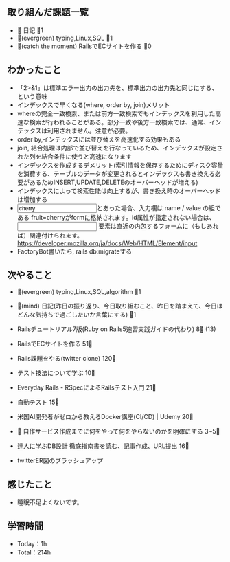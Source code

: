 
## 取り組んだ課題一覧

- :memo: 日記 :tomato:1
- :deciduous_tree:(evergreen) typing,Linux,SQL :tomato:1
- :stars:(catch the moment) RailsでECサイトを作る :tomato:0

## わかったこと

- 「2>&1」は標準エラー出力の出力先を、標準出力の出力先と同じにする、という意味
- インデックスで早くなる(where, order by, join)メリット
- whereの完全一致検索、または前方一致検索でもインデックスを利用した高速な検索が行われることがある。部分一致や後方一致検索では、通常、インデックスは利用されません。注意が必要。
- order by,インデックスには並び替えを高速化する効果もある
- join, 結合処理は内部で並び替えを行なっているため、インデックスが設定された列を結合条件に使うと高速になります
- インデックスを作成するデメリット(索引情報を保存するためにディスク容量を消費する、テーブルのデータが変更されるとインデックスも書き換える必要があるためINSERT,UPDATE,DELETEのオーバーヘッドが増える)
- インデックスによって検索性能は向上するが、書き換え時のオーバーヘッドは増加する
- <input type="text" name="fruit" value="cherry" />とあった場合、入力欄は name / value の組である fruit=cherryがformに格納されます。id属性が指定されない場合は、 <input> 要素は直近の内包するフォームに（もしあれば）関連付けられます。<https://developer.mozilla.org/ja/docs/Web/HTML/Element/input>
- FactoryBot書いたら, rails db:migrateする

## 次やること

- :deciduous_tree:(evergreen) typing,Linux,SQL,algorithm :tomato:1
- :memo:(mind) 日記(昨日の振り返り、今日取り組むこと、昨日を踏まえて、今日はどんな気持ちで過ごしたいか言葉にする) :tomato:1

- Railsチュートリアル7版(Ruby on Rails5速習実践ガイドの代わり) 8:tomato: (13)
- RailsでECサイトを作る 51:tomato:
- Rails課題をやる(twitter clone) 120:tomato:
- テスト技法について学ぶ 10:tomato:
- Everyday Rails - RSpecによるRailsテスト入門 21:tomato:
- 自動テスト 15:tomato:
- 米国AI開発者がゼロから教えるDocker講座(CI/CD) | Udemy 20:tomato:
- :compass: 自作サービス作成までに何をやって何をやらないのかを明確にする 3~5:tomato:

- 達人に学ぶDB設計 徹底指南書を読む、記事作成、URL提出 16:tomato:
- twitterER図のブラッシュアップ

## 感じたこと

- 睡眠不足よくないです。

## 学習時間

- Today：1h
- Total：214h
